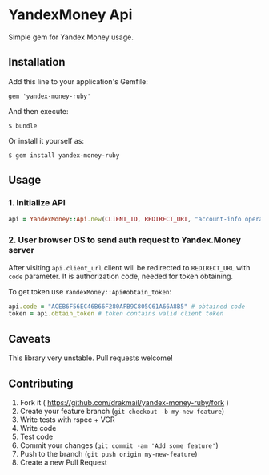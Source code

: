 # YandexMoney Api

Simple gem for Yandex Money usage.

## Installation

Add this line to your application's Gemfile:

    gem 'yandex-money-ruby'

And then execute:

    $ bundle

Or install it yourself as:

    $ gem install yandex-money-ruby

## Usage

### 1. Initialize API

```ruby
api = YandexMoney::Api.new(CLIENT_ID, REDIRECT_URI, "account-info operation-history")
```

### 2. User browser OS to send auth request to Yandex.Money server

After visiting `api.client_url` client will be redirected to `REDIRECT_URL` with `code` parameter. It is authorization code, needed for token obtaining.

To get token use `YandexMoney::Api#obtain_token`:

```ruby
api.code = "ACEB6F56EC46B66F280AFB9C805C61A66A8B5" # obtained code
token = api.obtain_token # token contains valid client token
```

## Caveats

This library very unstable. Pull requests welcome!

## Contributing

1. Fork it ( https://github.com/drakmail/yandex-money-ruby/fork )
2. Create your feature branch (`git checkout -b my-new-feature`)
3. Write tests with rspec + VCR
4. Write code
5. Test code
6. Commit your changes (`git commit -am 'Add some feature'`)
7. Push to the branch (`git push origin my-new-feature`)
8. Create a new Pull Request
